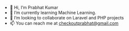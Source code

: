 - 👋 Hi, I’m Prabhat Kumar
- 🌱 I’m currently learning Machine Learning.
- 💞️ I’m looking to collaborate on Laravel and PHP projects
- 📫 You can reach me at checkoutprabhat@gmail.com

<!---
checkoutprabhat/checkoutprabhat is a ✨ special ✨ repository because its `README.md` (this file) appears on your GitHub profile.
You can click the Preview link to take a look at your changes.
--->
